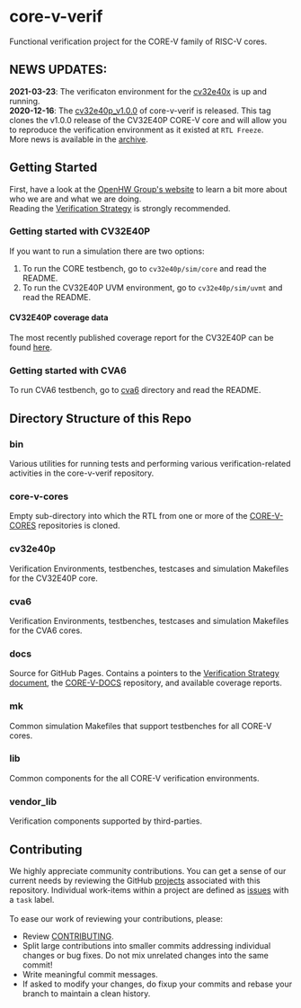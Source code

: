 # core-v-verif
Functional verification project for the CORE-V family of RISC-V cores.

## NEWS UPDATES:
**2021-03-23**: The verificaton environment for the [cv32e40x](https://github.com/openhwgroup/cv32e40x) is up and running.
<br>
**2020-12-16**: The [cv32e40p_v1.0.0](https://github.com/openhwgroup/core-v-verif/releases/tag/22dc5fc) of core-v-verif is released.
This tag clones the v1.0.0 release of the CV32E40P CORE-V core and will allow you to reproduce the verification environment as it existed at `RTL Freeze`.
<br>
More news is available in the [archive](https://github.com/openhwgroup/core-v-verif/blob/master/NEWS_ARCHIVE.md).

## Getting Started
First, have a look at the [OpenHW Group's website](https://www.openhwgroup.org) to learn a bit more about who we are and what we are doing.
<br>
Reading the [Verification Strategy](https://core-v-docs-verif-strat.readthedocs.io/en/latest/) is strongly recommended.

### Getting started with CV32E40P
If you want to run a simulation there are two options:
1. To run the CORE testbench, go to `cv32e40p/sim/core` and read the README.
2. To run the CV32E40P UVM environment, go to `cv32e40p/sim/uvmt` and read the README.

#### CV32E40P coverage data
The most recently published coverage report for the CV32E40P can be found [here](https://openhwgroup.github.io/core-v-verif/).

### Getting started with CVA6
To run CVA6 testbench, go to [cva6](cva6) directory and read the README.

## Directory Structure of this Repo
### bin
Various utilities for running tests and performing various verification-related activities in the core-v-verif repository.

### core-v-cores
Empty sub-directory into which the RTL from one or more of the [CORE-V-CORES](https://github.com/openhwgroup/core-v-cores) repositories is cloned.

### cv32e40p
Verification Environments, testbenches, testcases and simulation Makefiles for the CV32E40P core.

### cva6
Verification Environments, testbenches, testcases and simulation Makefiles for the CVA6 cores.

### docs
Source for GitHub Pages.
Contains a pointers to the [Verification Strategy document](https://core-v-docs-verif-strat.readthedocs.io/en/latest/), the [CORE-V-DOCS](https://github.com/openhwgroup/core-v-docs) repository, and available coverage reports.

### mk
Common simulation Makefiles that support testbenches for all CORE-V cores.

### lib
Common components for the all CORE-V verification environments.

### vendor_lib
Verification components supported by third-parties.

## Contributing
We highly appreciate community contributions. You can get a sense of our current needs by reviewing the GitHub
[projects](https://github.com/openhwgroup/core-v-verif/projects) associated with this repository.   Individual work-items
within a project are defined as [issues](https://github.com/openhwgroup/core-v-verif/issues) with a `task` label.
<br><br>To ease our work of reviewing your contributions, please:

* Review [CONTRIBUTING](https://github.com/openhwgroup/core-v-verif/blob/master/CONTRIBUTING.md).
* Split large contributions into smaller commits addressing individual changes or bug fixes.
Do not mix unrelated changes into the same commit!
* Write meaningful commit messages.
* If asked to modify your changes, do fixup your commits and rebase your branch to maintain a clean history.
